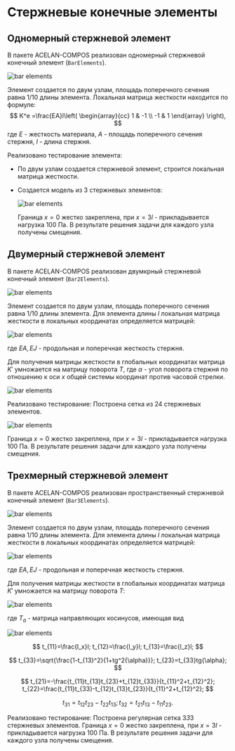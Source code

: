 # Стержневые конечные элементы 

## Одномерный стержневой элемент
 
В пакете ACELAN-COMPOS реализован одномерный стержневой конечный элемент (```BarElements```). 
<!-- panels:start -->
![bar elements](../Images/RodElements/bar1.png)
<!-- panels:end -->

Элемент создается по двум узлам, площадь поперечного сечения равна 1/10 длины элемента. Локальная матрица жесткости находится по формуле:
$$  
    K^e =\frac{EA}l\left(
    \begin{array}{cc}
        1 & -1 \\
        -1 & 1 
    \end{array} \right),
$$
где $E$ - жесткость материала, $A$ - площадь поперечного сечения стержня, $l$ - длина стержня.


Реализовано тестирование элемента:

- По двум узлам создается стержневой элемент, строится локальная матрица жесткости.

- Создается модель из 3 стержневых элементов: 
    <!-- panels:start -->
    ![bar elements](../Images/RodElements/bar1_test.png)
    <!-- panels:end -->
    Граница $x=0$ жестко закреплена, при $x=3l$ - прикладывается нагрузка 100 Па. В результате решения задачи для каждого узла получены смещения.  

## Двумерный стержневой элемент

В пакете ACELAN-COMPOS реализован двумкрный стержневой конечный элемент (```Bar2Elements```). 
<!-- panels:start -->
![bar elements](../Images/RodElements/bar2.png)
<!-- panels:end -->

Элемент создается по двум узлам, площадь поперечного сечения равна 1/10 длины элемента. Для элемента длины $l$ локальная матрица жесткости в локальных координатах определяется матрицей:
<!-- panels:start -->
![bar elements](../Images/RodElements/bar2_K.png)
<!-- panels:end -->
где $EA,EJ$ - продольная и поперечная жесткость стержня.

Для получения матрицы жесткости в глобальных координатах матрица $K'$ умножается на матрицу поворота $T$, где $\alpha$ - угол поворота стержня по отношению к оси $x$ общей системы координат против часовой стрелки.
<!-- panels:start -->
![bar elements](../Images/RodElements/bar2_T.png)
<!-- panels:end -->   

Реализовано тестирование: 
Построена сетка из 24 стержневых элементов.
<!-- panels:start -->
![bar elements](../Images/RodElements/bar2_test.png)
<!-- panels:end -->

Граница $x=0$ жестко закреплена, при $x=3l$ - прикладывается нагрузка 100 Па. В результате решения задачи для каждого узла получены смещения.  

## Трехмерный стержневой элемент

В пакете ACELAN-COMPOS реализован пространственный стержневой конечный элемент (```Bar3Elements```). 
<!-- panels:start -->
![bar elements](../Images/RodElements/bar3.png)
<!-- panels:end -->

Элемент создается по двум узлам, площадь поперечного сечения равна 1/10 длины элемента. Для элемента длины $l$ локальная матрица жесткости в локальных координатах определяется матрицей:
<!-- panels:start -->
![bar elements](../Images/RodElements/bar3_K.png)
<!-- panels:end -->
где $EA,EJ$ - продольная и поперечная жесткость стержня.

Для получения матрицы жесткости в глобальных координатах матрица $K'$ умножается на матрицу поворота $T$:
<!-- panels:start -->
![bar elements](../Images/RodElements/bar3_T.png)
<!-- panels:end -->   
где $T_a$ - матрица направляющих косинусов, имеющая вид
<!-- panels:start -->
![bar elements](../Images/RodElements/bar3_Ta.png)
<!-- panels:end -->   

$$
t_{11}=\frac{l_x}l;
t_{12}=\frac{l_y}l;
t_{13}=\frac{l_z}l;
$$

$$
t_{33}=\sqrt{\frac{1-t_{13}^2}{1+tg^2{\alpha}}};
t_{23}=t_{33}tg{\alpha};
$$

$$
t_{21}=-\frac{t_{11}t_{13}t_{23}+t_{12}t_{33}}{t_{11}^2+t_{12}^2}; 
t_{22}=\frac{t_{11}t_{33}-t_{12}t_{13}t_{23}}{t_{11}^2+t_{12}^2}; 
$$

$$
t_{31}=t_{12}t_{23}-t_{22}t_{13};
t_{32}=t_{21}t_{13}-t_{11}t_{23}.
$$


Реализовано тестирование: 
Построена регулярная сетка 3*3*3 стержневых элементов.
Граница $x=0$ жестко закреплена, при $x=3l$ - прикладывается нагрузка 100 Па. В результате решения задачи для каждого узла получены смещения.  